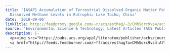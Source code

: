 ```yaml
---
title: '[ASAP] Accumulation of Terrestrial Dissolved Organic Matter Potentially Enhances
  Dissolved Methane Levels in Eutrophic Lake Taihu, China'
date: '2018-09-06'
linkTitle: http://feedproxy.google.com/~r/acs/esthag/~3/CMhSorc9vs4/acs.est.8b02163
source: 'Environmental Science & Technology: Latest Articles (ACS Publications)'
description: |-
  <p><img src="https://pubs.acs.org/appl/literatum/publisher/achs/journals/content/esthag/0/esthag.ahead-of-print/acs.est.8b02163/20180905/images/medium/es-2018-02163y_0006.gif" alt="TOC Graphic"/></p><div><cite>Environmental Science & Technology</cite></div><div>DOI: 10.1021/acs.est.8b02163</div><div class="feedflare">
  <a href="http://feeds.feedburner.com/~ff/acs/esthag?a=CMhSorc9vs4:A7lQbXCEFgE:yIl2AUoC8zA"><img src="http://feeds.feedburner.com/~ff/acs/esthag?d=yIl2AUoC8zA" border="0"></img></a>
---
```


